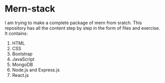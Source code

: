 # Mern-stack
I am trying to make a complete package of mern from sratch.
This repository has all the content step by step in the form of files and exercise.
It contains:
1. HTML
2. CSS
3. Bootstrap
4. JavaScript
5. MongoDB
6. Node.js and Express.js
7. React.js
